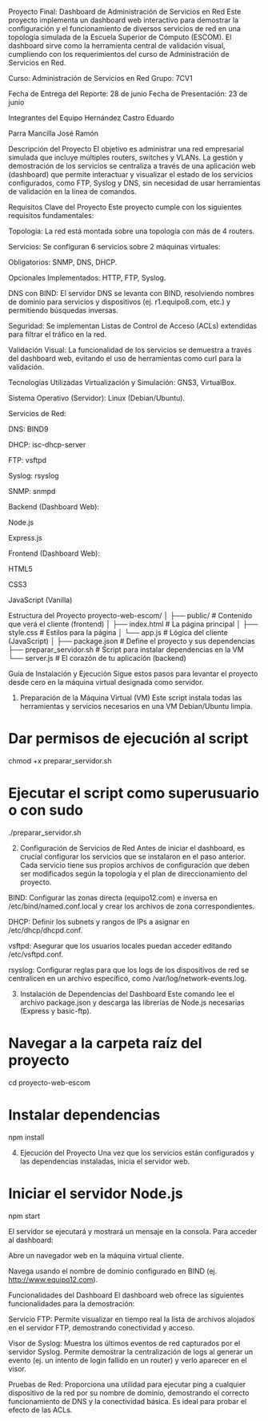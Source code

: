 Proyecto Final: Dashboard de Administración de Servicios en Red
Este proyecto implementa un dashboard web interactivo para demostrar la configuración y el funcionamiento de diversos servicios de red en una topología simulada de la Escuela Superior de Cómputo (ESCOM). El dashboard sirve como la herramienta central de validación visual, cumpliendo con los requerimientos del curso de Administración de Servicios en Red.

Curso: Administración de Servicios en Red
Grupo: 7CV1

Fecha de Entrega del Reporte: 28 de junio
Fecha de Presentación: 23 de junio

Integrantes del Equipo
Hernández Castro Eduardo

Parra Mancilla José Ramón

Descripción del Proyecto
El objetivo es administrar una red empresarial simulada que incluye múltiples routers, switches y VLANs. La gestión y demostración de los servicios se centraliza a través de una aplicación web (dashboard) que permite interactuar y visualizar el estado de los servicios configurados, como FTP, Syslog y DNS, sin necesidad de usar herramientas de validación en la línea de comandos.

Requisitos Clave del Proyecto
Este proyecto cumple con los siguientes requisitos fundamentales:

Topología: La red está montada sobre una topología con más de 4 routers.

Servicios: Se configuran 6 servicios sobre 2 máquinas virtuales:

Obligatorios: SNMP, DNS, DHCP.

Opcionales Implementados: HTTP, FTP, Syslog.

DNS con BIND: El servidor DNS se levanta con BIND, resolviendo nombres de dominio para servicios y dispositivos (ej. r1.equipo8.com, etc.) y permitiendo búsquedas inversas.

Seguridad: Se implementan Listas de Control de Acceso (ACLs) extendidas para filtrar el tráfico en la red.

Validación Visual: La funcionalidad de los servicios se demuestra a través del dashboard web, evitando el uso de herramientas como curl para la validación.

Tecnologías Utilizadas
Virtualización y Simulación: GNS3, VirtualBox.

Sistema Operativo (Servidor): Linux (Debian/Ubuntu).

Servicios de Red:

DNS: BIND9

DHCP: isc-dhcp-server

FTP: vsftpd

Syslog: rsyslog

SNMP: snmpd

Backend (Dashboard Web):

Node.js

Express.js

Frontend (Dashboard Web):

HTML5

CSS3

JavaScript (Vanilla)

Estructura del Proyecto
proyecto-web-escom/
│
├── public/                # Contenido que verá el cliente (frontend)
│   ├── index.html         # La página principal
│   ├── style.css          # Estilos para la página
│   └── app.js             # Lógica del cliente (JavaScript)
│
├── package.json           # Define el proyecto y sus dependencias
├── preparar_servidor.sh   # Script para instalar dependencias en la VM
└── server.js              # El corazón de tu aplicación (backend)

Guía de Instalación y Ejecución
Sigue estos pasos para levantar el proyecto desde cero en la máquina virtual designada como servidor.

1. Preparación de la Máquina Virtual (VM)
Este script instala todas las herramientas y servicios necesarios en una VM Debian/Ubuntu limpia.

# Dar permisos de ejecución al script
chmod +x preparar_servidor.sh

# Ejecutar el script como superusuario o con sudo
./preparar_servidor.sh

2. Configuración de Servicios de Red
Antes de iniciar el dashboard, es crucial configurar los servicios que se instalaron en el paso anterior. Cada servicio tiene sus propios archivos de configuración que deben ser modificados según la topología y el plan de direccionamiento del proyecto.

BIND: Configurar las zonas directa (equipo12.com) e inversa en /etc/bind/named.conf.local y crear los archivos de zona correspondientes.

DHCP: Definir los subnets y rangos de IPs a asignar en /etc/dhcp/dhcpd.conf.

vsftpd: Asegurar que los usuarios locales puedan acceder editando /etc/vsftpd.conf.

rsyslog: Configurar reglas para que los logs de los dispositivos de red se centralicen en un archivo específico, como /var/log/network-events.log.

3. Instalación de Dependencias del Dashboard
Este comando lee el archivo package.json y descarga las librerías de Node.js necesarias (Express y basic-ftp).

# Navegar a la carpeta raíz del proyecto
cd proyecto-web-escom

# Instalar dependencias
npm install

4. Ejecución del Proyecto
Una vez que los servicios están configurados y las dependencias instaladas, inicia el servidor web.

# Iniciar el servidor Node.js
npm start

El servidor se ejecutará y mostrará un mensaje en la consola. Para acceder al dashboard:

Abre un navegador web en la máquina virtual cliente.

Navega usando el nombre de dominio configurado en BIND (ej. http://www.equipo12.com).

Funcionalidades del Dashboard
El dashboard web ofrece las siguientes funcionalidades para la demostración:

Servicio FTP: Permite visualizar en tiempo real la lista de archivos alojados en el servidor FTP, demostrando conectividad y acceso.

Visor de Syslog: Muestra los últimos eventos de red capturados por el servidor Syslog. Permite demostrar la centralización de logs al generar un evento (ej. un intento de login fallido en un router) y verlo aparecer en el visor.

Pruebas de Red: Proporciona una utilidad para ejecutar ping a cualquier dispositivo de la red por su nombre de dominio, demostrando el correcto funcionamiento de DNS y la conectividad básica. Es ideal para probar el efecto de las ACLs.